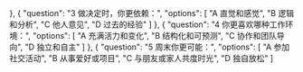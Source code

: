  },
            {
                "question": "3  做决定时，你更依赖：",
                "options": [
                    "A  直觉和感觉",
                    "B  逻辑和分析",
                    "C  他人意见",
                    "D  过去的经验"
                ]
            },
            {
                "question": "4  你更喜欢哪种工作环境：",
                "options": [
                    "A  充满活力和变化",
                    "B  结构化和可预测",
                    "C  协作和团队导向",
                    "D  独立和自主"
                ]
            },
            {
                "question": "5  周末你更可能：",
                "options": [
                    "A  参加社交活动",
                    "B  从事爱好或项目",
                    "C  与朋友或家人共度时光",
                    "D  独自放松"
                ]

